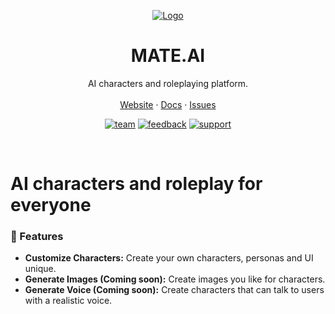 <p align="center">
<a href="https://www.aimate.me?ch=github-docs">
  <img src="https://resource.aimate.me/avatar-banner.png" alt="Logo">
</a>

<h1 align="center">MATE.AI</h3>

<p align="center">
  AI characters and roleplaying platform.
  <br />
  <br />
  <a href="https://www.aimate.me?ch=github-docs">Website</a>
  ·
  <a href="https://docs.aimate.me">Docs</a>
  ·
  <a href="https://github.com/MATE-AI-TEAM/mate-ai-docs/issues">Issues</a>
</p>

<p align="center">
   <a href="mailto:team@aimate.me"><img src="https://img.shields.io/badge/team-blue" alt='team'></a>
   <a href="mailto:feedback@aimate.me"><img src="https://img.shields.io/badge/feedback-purple" alt="feedback"></a>
   <a href="mailto:support@aimate.me"><img src="https://img.shields.io/badge/support-brightgreen" alt="support"></a>
</p>

<br/>

# AI characters and roleplay for everyone

### 🎨 Features

- **Customize Characters:** Create your own characters, personas and UI unique.
- **Generate Images (Coming soon):** Create images you like for characters.
- **Generate Voice (Coming soon):** Create characters that can talk to users with a realistic voice.
